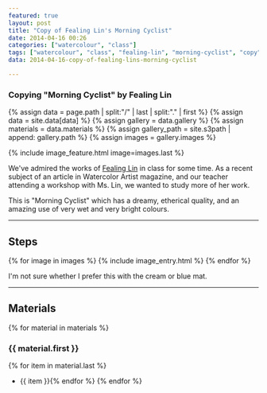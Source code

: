 ```yaml
---
featured: true
layout: post
title: "Copy of Fealing Lin's Morning Cyclist"
date: 2014-04-16 00:26
categories: ["watercolour", "class"]
tags: ["watercolour", "class", "fealing-lin", "morning-cyclist", "copy"]
data: 2014-04-16-copy-of-fealing-lins-morning-cyclist

---
```


### Copying "Morning Cyclist" by Fealing Lin

{% assign data = page.path | split:"/" | last | split:"." | first %}
{% assign data = site.data[data] %}
{% assign gallery = data.gallery %}
{% assign materials = data.materials %}
{% assign gallery_path = site.s3path | append: gallery.path %}
{% assign images = gallery.images %}

{% include image_feature.html image=images.last %}

We've admired the works of
[Fealing Lin](http://www.fealingwatercolor.com/) in class for some
time. As a recent subject of an article in Watercolor Artist magazine,
and our teacher attending a workshop with Ms. Lin, we wanted to study
more of her work.

This is "Morning Cyclist" which has a dreamy, etherical quality, and
an amazing use of very wet and very bright colours.

*******

## Steps

{% for image in images %}
{% include image_entry.html %}
{% endfor %}

I'm not sure whether I prefer this with the cream or blue mat.

*******

## Materials
{% for material in materials %}
### {{ material.first }}
{% for item in material.last %}
* {{ item }}{% endfor %}
{% endfor %}
